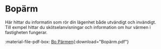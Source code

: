 # Bopärm

Här hittar du informatin som rör din lägenhet både utvändigt och invändigt.
Till exmpel hittar du skötselanvisningar och information om hur värmen i
fastigheten fungerar.

:material-file-pdf-box: [Bo Pärmen](../filer/bo_parm.pdf){:download="Bopärm.pdf"}
